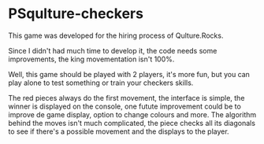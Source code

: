 # PSqulture-checkers
This game was developed for the hiring process of Qulture.Rocks. 

Since I didn't had much time to develop it, the code needs some improvements, the king movementation isn't 100%.

Well, this game should be played with 2 players, it's more fun, but you can play alone to test something or train your checkers skills.

The red pieces always do the first movement, the interface is simple, the winner is displayed on the console, one futute improvement could be to improve de game display, option to change colours and more. 
The algorithm behind the moves isn't much complicated, the piece checks all its diagonals to see if there's a possible movement and the displays to the player.
